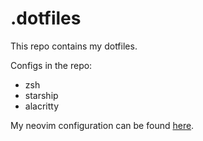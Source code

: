 # .dotfiles

This repo contains my dotfiles.

Configs in the repo:

- zsh
- starship
- alacritty

My neovim configuration can be found [here](https://github.com/liamwh/init.lua).
